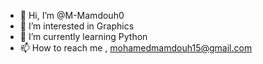 - 👋 Hi, I’m @M-Mamdouh0
- 👀 I’m interested in Graphics
- 🌱 I’m currently learning Python
- 📫 How to reach me , mohamedmamdouh15@gmail.com

<!---
M-Mamdouh0/M-Mamdouh0 is a ✨ special ✨ repository because its `README.md` (this file) appears on your GitHub profile.
You can click the Preview link to take a look at your changes.
--->
